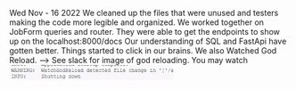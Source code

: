 Wed Nov - 16 2022
We cleaned up the files that were unused and testers making the code more legible and organized.
We worked together on JobForm queries and router. They were able to get the endpoints to show up on the localhost:8000/docs
Our understanding of SQL and FastApi have gotten better. Things started to click in our brains. 
We also Watched God Reload. --> See slack for image of god reloading.
 You may watch![Alt text](WatchGodReload.png)
